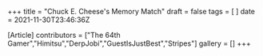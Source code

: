 +++
title = "Chuck E. Cheese's Memory Match"
draft = false
tags = [ ]
date = 2021-11-30T23:46:36Z

[Article]
contributors = ["The 64th Gamer","Himitsu","DerpJobi","GuestIsJustBest","Stripes"]
gallery = []
+++


















